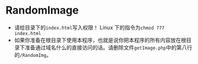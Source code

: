 # RandomImage
- 请给目录下的`index.html`写入权限！
Linux 下的指令为`chmod 777 index.html`
- 如果你准备在根目录下使用本程序，也就是说你把本程序的所有内容放在根目录下准备通过域名什么的直接访问的话。请删除文件`getImage.php`中的第八行的`/RandomImg`。